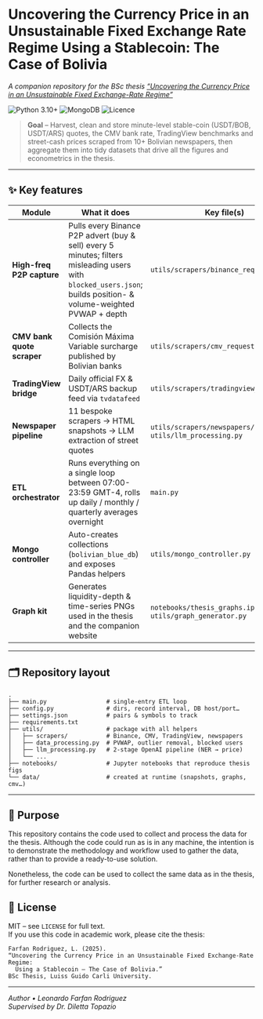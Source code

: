 # Uncovering the Currency Price in an Unsustainable Fixed Exchange Rate Regime Using a Stablecoin: The Case of Bolivia

_A companion repository for the BSc thesis_ [_“Uncovering the Currency Price in an Unsustainable Fixed Exchange-Rate
Regime”_](https://university-domain.edu/path/to/thesis.pdf)

![Python 3.10+](https://img.shields.io/badge/python-%E2%89%A53.10-blue)
![MongoDB](https://img.shields.io/badge/database-mongodb-green)
![Licence](https://img.shields.io/badge/license-MIT-lightgrey)

> **Goal** – Harvest, clean and store minute-level stable-coin (USDT/BOB, USDT/ARS) quotes, the CMV bank rate,
> TradingView benchmarks and street-cash prices scraped from 10+ Bolivian newspapers, then aggregate them into tidy
> datasets that drive all the figures and econometrics in the thesis.

---

## ✨ Key features

| Module                     | What it does                                                                                                                                                      | Key file(s)                                                  |
|----------------------------|-------------------------------------------------------------------------------------------------------------------------------------------------------------------|--------------------------------------------------------------|
| **High-freq P2P capture**  | Pulls every Binance P2P advert (buy & sell) every 5 minutes; filters misleading users with `blocked_users.json`; builds position- & volume-weighted PVWAP + depth | `utils/scrapers/binance_request.py`                          |
| **CMV bank quote scraper** | Collects the Comisión Máxima Variable surcharge published by Bolivian banks                                                                                       | `utils/scrapers/cmv_request.py`                              |
| **TradingView bridge**     | Daily official FX & USDT/ARS backup feed via `tvdatafeed`                                                                                                         | `utils/scrapers/tradingview_request.py`                      |
| **Newspaper pipeline**     | 11 bespoke scrapers → HTML snapshots → LLM extraction of street quotes                                                                                            | `utils/scrapers/newspapers/*` · `utils/llm_processing.py`    |
| **ETL orchestrator**       | Runs everything on a single loop between 07:00-23:59 GMT-4, rolls up daily / monthly / quarterly averages overnight                                               | `main.py`                                                    |
| **Mongo controller**       | Auto-creates collections (`bolivian_blue_db`) and exposes Pandas helpers                                                                                          | `utils/mongo_controller.py`                                  |
| **Graph kit**              | Generates liquidity-depth & time-series PNGs used in the thesis and the companion website                                                                         | `notebooks/thesis_graphs.ipynb` · `utils/graph_generator.py` |

---

## 🗂 Repository layout

```
.
├── main.py                 # single-entry ETL loop
├── config.py               # dirs, record interval, DB host/port…
├── settings.json           # pairs & symbols to track
├── requirements.txt
├── utils/                  # package with all helpers
│   ├── scrapers/           # Binance, CMV, TradingView, newspapers
│   ├── data_processing.py  # PVWAP, outlier removal, blocked users
│   ├── llm_processing.py   # 2-stage OpenAI pipeline (NER → price)
│   └── ...
├── notebooks/              # Jupyter notebooks that reproduce thesis figs
└── data/                   # created at runtime (snapshots, graphs, cmv…)
```

---

## 🚨 Purpose

This repository contains the code used to collect and process the data for the thesis. Although the code could run as is
in any machine, the intention is to demonstrate the methodology and workflow used to gather the data, rather than to
provide a ready-to-use solution.

Nonetheless, the code can be used to collect the same data as in the thesis, for further research or analysis.

## 📜 License

MIT – see `LICENSE` for full text.  
If you use this code in academic work, please cite the thesis:

```
Farfan Rodriguez, L. (2025).
“Uncovering the Currency Price in an Unsustainable Fixed Exchange-Rate Regime:
  Using a Stablecoin – The Case of Bolivia.”
BSc Thesis, Luiss Guido Carli University.
```

---

_Author • Leonardo Farfan Rodriguez  
Supervised by Dr. Diletta Topazio_
